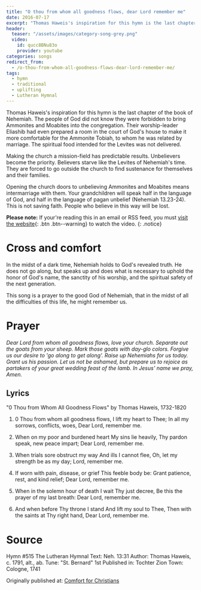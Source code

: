 ```yaml
---
title: "O thou from whom all goodness flows, dear Lord remember me"
date: 2016-07-17
excerpt: "Thomas Haweis's inspiration for this hymn is the last chapter of the book of Nehemiah.  The people of God did not know they were forbidden to bring Ammonites and Moabites into the congregation.  Their worship-leader Eliashib had even prepared a room in the court of God's house to make it more comfortable for the Ammonite Tobiah, to whom he was related by marriage.  The spiritual food intended for the Levites was not delivered. "
header:
  teaser: "/assets/images/category-song-grey.png"
  video:
    id: qucc8BNu83o
    provider: youtube
categories: songs
redirect_from:
  - /o-thou-from-whom-all-goodness-flows-dear-lord-remember-me/
tags:
  - hymn
  - traditional
  - uplifting
  - Lutheran Hymnal
---
```

Thomas Haweis's inspiration for this hymn is the last chapter of the book of Nehemiah.  The people of God did not know they were forbidden to bring Ammonites and Moabites into the congregation.  Their worship-leader Eliashib had even prepared a room in the court of God's house to make it more comfortable for the Ammonite Tobiah, to whom he was related by marriage.  The spiritual food intended for the Levites was not delivered. 

Making the church a mission-field has predictable results. Unbelievers become the priority.  Believers starve like the Levites of Nehemiah's time.  They are forced to go outside the church to find sustenance for themselves and their families.  

Opening the church doors to unbelieving Ammonites and Moabites means intermarriage with them.  Your grandchildren will speak half in the language of God, and half in the language of pagan unbelief (Nehemiah 13.23-24). This is not saving faith.  People who believe in this way will be lost.

**Please note:** If your're reading this in an email or RSS feed, you must [visit the website](/songs/o-thou-from-whom-all-goodness-flows-dear-lord-remember-me/){: .btn .btn--warning} to watch the video.
{: .notice}

# Cross and comfort

In the midst of a dark time, Nehemiah holds to God's revealed truth.  He does not go along, but speaks up and does what is necessary to uphold the honor of God's name, the sanctity of his worship, and the spiritual safety of the next generation.

This song is a prayer to the good God of Nehemiah, that in the midst of all the difficulties of this life, he might remember us.

# Prayer

*Dear Lord from whom all goodness flows, love your church.  Separate out the goats from your sheep.  Mark those goats with day-glo colors.  Forgive us our desire to 'go along to get along'.  Raise up Nehemiahs for us today.  Grant us his passion.  Let us not be ashamed, but prepare us to rejoice as partakers of your great wedding feast of the lamb.  In Jesus' name we pray, Amen.*


## Lyrics

"0 Thou from Whom All Goodness Flows"
by Thomas Haweis, 1732-1820

1. 0 Thou from whom all goodness flows,
I lift my heart to Thee;
In all my sorrows, conflicts, woes,
Dear Lord, remember me.

2. When on my poor and burdened heart
My sins lie heavily,
Thy pardon speak, new peace impart;
Dear Lord, remember me.

3. When trials sore obstruct my way
And ills I cannot flee,
Oh, let my strength be as my day;
Lord, remember me.

4. If worn with pain, disease, or grief
This feeble body be:
Grant patience, rest, and kind relief;
Dear Lord, remember me.

5. When in the solemn hour of death
I wait Thy just decree,
Be this the prayer of my last breath:
Dear Lord, remember me.

6. And when before Thy throne I stand
And lift my soul to Thee,
Then with the saints at Thy right hand,
Dear Lord, remember me.

# Source

Hymn #515 
The Lutheran Hymnal
Text: Neh. 13:31
Author: Thomas Haweis, c. 1791, alt., ab.
Tune: "St. Bernard"
1st Published in: Tochter Zion
Town: Cologne, 1741

<div>Originally published at: <a href='http://www.alecsatin.com/'>Comfort for Christians</a></div>
